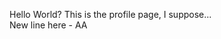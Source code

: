 Hello World? This is the profile page, I suppose...<br>
New line here - AA
<!---
XPNew-472/XPNew-472 is a ✨ special ✨ repository because its `README.md` (this file) appears on your GitHub profile.
You can click the Preview link to take a look at your changes.
--->
